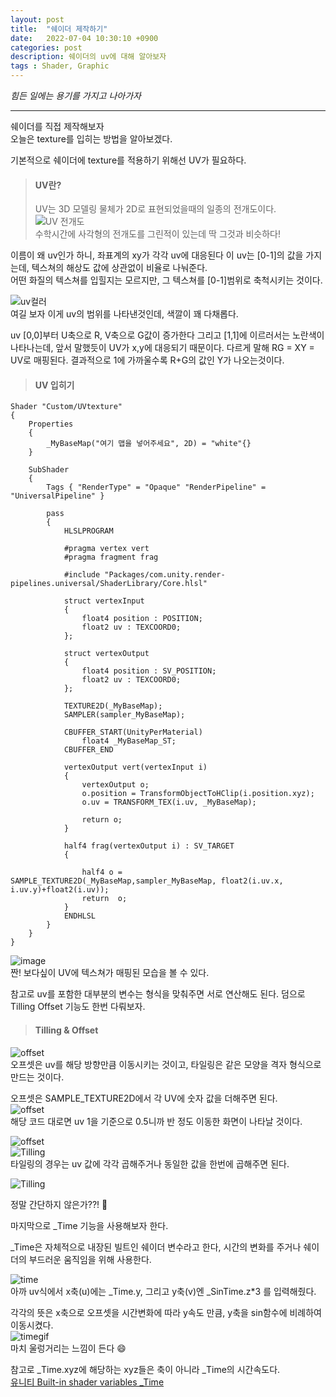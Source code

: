 ```yaml
---
layout: post
title:  "쉐이더 제작하기"
date:   2022-07-04 10:30:10 +0900
categories: post
description: 쉐이더의 uv에 대해 알아보자
tags : Shader, Graphic
---
```

*힘든 일에는 용기를 가지고 나아가자*  
* * *

쉐이더를 직접 제작해보자  
오늘은 texture를 입히는 방법을 알아보겠다.  

기본적으로 쉐이더에 texture를 적용하기 위해선 UV가 필요하다.  

> #### UV란?
> UV는 3D 모델링 물체가 2D로 표현되었을때의 일종의 전개도이다.  
![UV 전개도](https://understandingmaya.files.wordpress.com/2015/07/cube_representative_uv_unwrapping.png?w=700&h=467)  
수학시간에 사각형의 전개도를 그린적이 있는데 딱 그것과 비슷하다!  

이름이 왜 uv인가 하니, 좌표계의 xy가 각각 uv에 대응된다 이 uv는 [0-1]의 값을 가지는데, 텍스쳐의 해상도 값에 상관없이 비율로 나눠준다.  
어떤 화질의 텍스쳐를 입힐지는 모르지만, 그 텍스쳐를 [0-1]범위로 축척시키는 것이다.  

![uv컬러](https://t1.daumcdn.net/cfile/tistory/99CF9A3F5B440AC90F)  
여길 보자 이게 uv의 범위를 나타낸것인데, 색깔이 꽤 다채롭다.  

uv [0,0]부터 U축으로 R, V축으로 G값이 증가한다 그리고 [1,1]에 이르러서는 노란색이 나타나는데, 앞서 말했듯이 UV가 x,y에 대응되기 때문이다. 다르게 말해 RG = XY = UV로 매핑된다. 결과적으로 1에 가까울수록 R+G의 값인 Y가 나오는것이다.

> #### UV 입히기  

```hlsl
Shader "Custom/UVtexture"
{
    Properties
    {
        _MyBaseMap("여기 맵을 넣어주세요", 2D) = "white"{}
    }

    SubShader
    {
        Tags { "RenderType" = "Opaque" "RenderPipeline" = "UniversalPipeline" }

        pass
        {
            HLSLPROGRAM

            #pragma vertex vert
            #pragma fragment frag

            #include "Packages/com.unity.render-pipelines.universal/ShaderLibrary/Core.hlsl"

            struct vertexInput
            {
                float4 position : POSITION;
                float2 uv : TEXCOORD0;
            };

            struct vertexOutput
            {
                float4 position : SV_POSITION;
                float2 uv : TEXCOORD0;
            };

            TEXTURE2D(_MyBaseMap);
            SAMPLER(sampler_MyBaseMap);

            CBUFFER_START(UnityPerMaterial)
                float4 _MyBaseMap_ST;
            CBUFFER_END

            vertexOutput vert(vertexInput i)
            {
                vertexOutput o;
                o.position = TransformObjectToHClip(i.position.xyz);
                o.uv = TRANSFORM_TEX(i.uv, _MyBaseMap);

                return o;
            }

            half4 frag(vertexOutput i) : SV_TARGET
            {

                half4 o = SAMPLE_TEXTURE2D(_MyBaseMap,sampler_MyBaseMap, float2(i.uv.x, i.uv.y)+float2(i.uv));
                return  o;
            }
            ENDHLSL
        }
    }
}
```  



![image](https://user-images.githubusercontent.com/65288322/178305468-eeca00ac-a11b-4f1b-a8c6-c62b12ca8513.jpg)  
짠! 보다싶이 UV에 텍스쳐가 매핑된 모습을 볼 수 있다.  

참고로 uv를 포함한 대부분의 변수는 형식을 맞춰주면 서로 연산해도 된다. 덤으로 Tilling Offset 기능도 한번 다뤄보자.  

> #### Tilling & Offset  

![offset](https://user-images.githubusercontent.com/65288322/178306881-5416778e-8c05-4403-9d3c-dbd4d9ceb21c.png)  
오프셋은 uv를 해당 방향만큼 이동시키는 것이고, 타일링은 같은 모양을 격자 형식으로 만드는 것이다.

오프셋은 SAMPLE_TEXTURE2D에서 각 UV에 숫자 값을 더해주면 된다.  
![offset](https://user-images.githubusercontent.com/65288322/178308249-4ef51b1f-7011-4084-844c-d901cfaa7aa3.png)  
해당 코드 대로면 uv 1을 기준으로 0.5니까 반 정도 이동한 화면이 나타날 것이다.  

![offset](https://user-images.githubusercontent.com/65288322/178308043-1e1c0e13-300c-4837-bb6a-68b39b68a273.png)   
![Tilling](https://user-images.githubusercontent.com/65288322/178313919-9afcf0dc-fc2d-425e-b2bd-9751b91a5881.png)  
타일링의 경우는 uv 값에 각각 곱해주거나 동일한 값을 한번에 곱해주면 된다.  

![Tilling](https://user-images.githubusercontent.com/65288322/178313871-a3bc118d-4a8f-4fb6-b9d8-cd27f61841eb.png)  


정말 간단하지 않은가??! :clap:  

마지막으로 _Time 기능을 사용해보자 한다.  

_Time은 자체적으로 내장된 빌트인 쉐이더 변수라고 한다, 시간의 변화를 주거나 쉐이더의 부드러운 움직임을 위해 사용한다.  

![time](https://user-images.githubusercontent.com/65288322/178311991-06d49860-a3ff-4c3f-b9c8-cd7abfd11016.png)  
아까 uv식에서 x축(u)에는 _Time.y, 그리고 y축(v)엔 _SinTime.z*3 를 입력해줬다.  

각각의 뜻은 x축으로 오프셋을 시간변화에 따라 y속도 만큼, y축을 sin함수에 비례하여 이동시켰다.  
![timegif](https://user-images.githubusercontent.com/65288322/178311427-9bedc377-1e8e-4159-9346-c99e8acdfb97.gif)  
마치 울렁거리는 느낌이 든다 :smile:

참고로 _Time.xyz에 해당하는 xyz들은 축이 아니라 _Time의 시간속도다.  
[유니티 Built-in shader variables _Time](https://docs.unity3d.com/Manual/SL-UnityShaderVariables.html)
